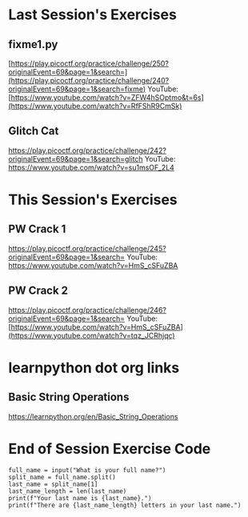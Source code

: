 # Last Session's Exercises
## fixme1.py
[https://play.picoctf.org/practice/challenge/250?originalEvent=69&page=1&search=](https://play.picoctf.org/practice/challenge/240?originalEvent=69&page=1&search=fixme)
YouTube:
[https://www.youtube.com/watch?v=ZFW4hSOptmo&t=6s](https://www.youtube.com/watch?v=RfFShR9CmSk)

## Glitch Cat
https://play.picoctf.org/practice/challenge/242?originalEvent=69&page=1&search=glitch
YouTube:
https://www.youtube.com/watch?v=su1msOF_2L4

# This Session's Exercises
## PW Crack 1
https://play.picoctf.org/practice/challenge/245?originalEvent=69&page=1&search=
YouTube:
https://www.youtube.com/watch?v=HmS_cSFuZBA

## PW Crack 2
https://play.picoctf.org/practice/challenge/246?originalEvent=69&page=1&search=
YouTube:
[https://www.youtube.com/watch?v=HmS_cSFuZBA](https://www.youtube.com/watch?v=tqz_JCRhjqc)

# learnpython dot org links
## Basic String Operations
https://learnpython.org/en/Basic_String_Operations

# End of Session Exercise Code
```
full_name = input("What is your full name?")
split_name = full_name.split()
last_name = split_name[1]
last_name_length = len(last_name)
print(f"Your last name is {last_name}.")
print(f"There are {last_name_length} letters in your last name.")
```
